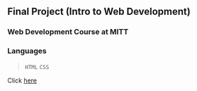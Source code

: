## Final Project (Intro to Web Development)
### Web Development Course at MITT
### Languages
> ```HTML```
> ```CSS```

Click [here](https://josephadoga.github.io/final-project-into-to-web-dev/)
